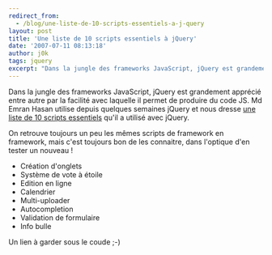 ```yaml
---
redirect_from:
  - /blog/une-liste-de-10-scripts-essentiels-a-j-query
layout: post
title: 'Une liste de 10 scripts essentiels à jQuery'
date: '2007-07-11 08:13:18'
author: j0k
tags: jquery
excerpt: "Dans la jungle des frameworks JavaScript, jQuery est grandement apprécié entre autre par la facilité avec laquelle il permet de produire du code JS.     \nMd Emran Hasan utilise depuis quelques semaines jQuery et nous dresse [une liste de 10 scripts essentiels](http://www.phpfour.com/blog/2007/06/30/jquery-essentials/) qu'il a utilisé avec jQuery.  \n      …"
---
```


Dans la jungle des frameworks JavaScript, jQuery est grandement apprécié entre autre par la facilité avec laquelle il permet de produire du code JS.
Md Emran Hasan utilise depuis quelques semaines jQuery et nous dresse [une liste de 10 scripts essentiels](http://www.phpfour.com/blog/2007/06/30/jquery-essentials/) qu'il a utilisé avec jQuery.

On retrouve toujours un peu les mêmes scripts de framework en framework, mais c'est toujours bon de les connaitre, dans l'optique d'en tester un nouveau !

* Création d'onglets
* Système de vote à étoile
* Edition en ligne
* Calendrier
* Multi-uploader
* Autocompletion
* Validation de formulaire
* Info bulle

Un lien à garder sous le coude ;-)
